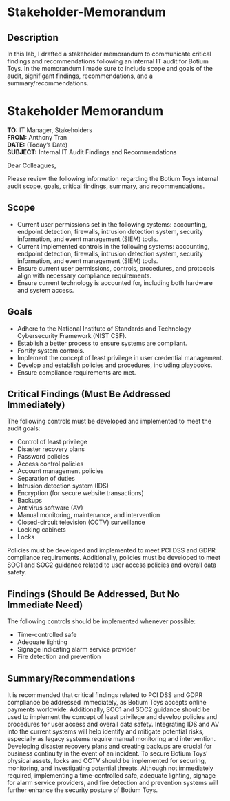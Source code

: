 # Stakeholder-Memorandum

## Description
In this lab, I drafted a stakeholder memorandum to communicate critical findings and recommendations following an internal IT audit for Botium Toys. In the memorandum I made sure to include scope and goals of the audit, signifigant findings, recommendations, and a summary/recommendations.
<br />

# Stakeholder Memorandum

**TO:** IT Manager, Stakeholders  
**FROM:** Anthony Tran  
**DATE:** (Today’s Date)  
**SUBJECT:** Internal IT Audit Findings and Recommendations  

Dear Colleagues,

Please review the following information regarding the Botium Toys internal audit scope, goals, critical findings, summary, and recommendations.

## Scope

- Current user permissions set in the following systems: accounting, endpoint detection, firewalls, intrusion detection system, security information, and event management (SIEM) tools.
- Current implemented controls in the following systems: accounting, endpoint detection, firewalls, intrusion detection system, security information, and event management (SIEM) tools.
- Ensure current user permissions, controls, procedures, and protocols align with necessary compliance requirements.
- Ensure current technology is accounted for, including both hardware and system access.

## Goals

- Adhere to the National Institute of Standards and Technology Cybersecurity Framework (NIST CSF).
- Establish a better process to ensure systems are compliant.
- Fortify system controls.
- Implement the concept of least privilege in user credential management.
- Develop and establish policies and procedures, including playbooks.
- Ensure compliance requirements are met.

## Critical Findings (Must Be Addressed Immediately)

The following controls must be developed and implemented to meet the audit goals:

- Control of least privilege
- Disaster recovery plans
- Password policies
- Access control policies
- Account management policies
- Separation of duties
- Intrusion detection system (IDS)
- Encryption (for secure website transactions)
- Backups
- Antivirus software (AV)
- Manual monitoring, maintenance, and intervention
- Closed-circuit television (CCTV) surveillance
- Locking cabinets
- Locks

Policies must be developed and implemented to meet PCI DSS and GDPR compliance requirements. Additionally, policies must be developed to meet SOC1 and SOC2 guidance related to user access policies and overall data safety.

## Findings (Should Be Addressed, But No Immediate Need)

The following controls should be implemented whenever possible:

- Time-controlled safe
- Adequate lighting
- Signage indicating alarm service provider
- Fire detection and prevention

## Summary/Recommendations

It is recommended that critical findings related to PCI DSS and GDPR compliance be addressed immediately, as Botium Toys accepts online payments worldwide. Additionally, SOC1 and SOC2 guidance should be used to implement the concept of least privilege and develop policies and procedures for user access and overall data safety. Integrating IDS and AV into the current systems will help identify and mitigate potential risks, especially as legacy systems require manual monitoring and intervention. Developing disaster recovery plans and creating backups are crucial for business continuity in the event of an incident. To secure Botium Toys’ physical assets, locks and CCTV should be implemented for securing, monitoring, and investigating potential threats. Although not immediately required, implementing a time-controlled safe, adequate lighting, signage for alarm service providers, and fire detection and prevention systems will further enhance the security posture of Botium Toys.
